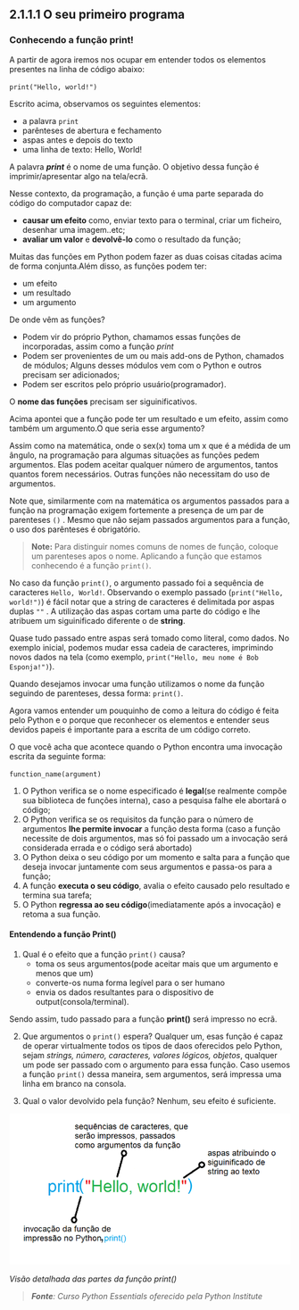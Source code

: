 ## 2.1.1.1 O seu primeiro programa

### Conhecendo a função print!

A partir de agora iremos nos ocupar em entender todos os elementos presentes na linha de código abaixo:

`print("Hello, world!")`

Escrito acima, observamos os seguintes elementos:

- a palavra `print`
- parênteses de abertura e fechamento
- aspas antes e depois do texto
- uma linha de texto: Hello, World!

A palavra ***print*** é o nome de uma função.
O objetivo dessa função é imprimir/apresentar algo na tela/ecrã.

Nesse contexto, da programação, a função é uma parte separada do código do computador capaz de:
  
- **causar um efeito** como, enviar texto para o terminal, criar um ficheiro, desenhar uma imagem..etc;
- **avaliar um valor** e **devolvê-lo** como o resultado da função;

Muitas das funções em Python podem fazer as duas coisas citadas acima de forma conjunta.Além disso, as funções podem ter:

- um efeito
- um resultado
- um argumento

De onde vêm as funções?

- Podem vir do próprio Python, chamamos essas funções de incorporadas, assim como a função *print*
- Podem ser provenientes de um ou mais add-ons de Python, chamados de módulos; Alguns desses módulos vem com o Python e outros precisam ser adicionados;
- Podem ser escritos pelo próprio usuário(programador).


O **nome das funções** precisam ser siguinificativos.

Acima apontei que a função pode ter um resultado e um efeito, assim como também um argumento.O que seria esse argumento?

Assim como na matemática, onde o sex(x) toma um x que é a médida de um ângulo, na programação para algumas situações as funções pedem argumentos. Elas podem aceitar qualquer número de argumentos, tantos quantos forem necessários. Outras funções não necessitam do uso de argumentos.

Note que, similarmente com na matemática os argumentos passados para a função na programação exigem fortemente a presença de um par de parenteses `()` . Mesmo que não sejam passados argumentos para a função, o uso dos parênteses é obrigatório.

>**Note:** Para distinguir nomes comuns de nomes de função, coloque um parenteses apos o nome. Aplicando a função que estamos conhecendo é a função `print()`.

No caso da função `print()`, o argumento passado foi a sequência de caracteres `Hello, World!`.
Observando o exemplo passado (`print("Hello, world!")`) é fácil notar que a string de caracteres é delimitada por aspas duplas `""` . A utilização das aspas cortam uma parte do código e lhe atribuem um siguinificado diferente o de **string**.

Quase tudo passado entre aspas será tomado como literal, como dados. No exemplo inicial, podemos mudar essa cadeia de caracteres, imprimindo novos dados na tela (como exemplo, `print("Hello, meu nome é Bob Esponja!")`).

Quando desejamos invocar uma função utilizamos o nome da função seguindo de parenteses, dessa forma:
`print()`.

Agora vamos entender um pouquinho de como a leitura do código é feita pelo Python e o porque que reconhecer os elementos e entender seus devidos papeis é importante para a escrita de um código correto.

O que você acha que acontece quando o Python encontra uma invocação escrita da seguinte forma:

`function_name(argument)`

  1. O Python verifica se o nome especificado é **legal**(se realmente compõe sua biblioteca de funções interna), caso a pesquisa falhe ele abortará o código;
  2. O Python verifica se os requisitos da função para o número de argumentos **lhe permite invocar** a função desta forma (caso a função necessite de dois argumentos, mas só foi passado um a invocação será considerada errada e o código será abortado)
  3. O Python deixa o seu código por um momento e salta para a função que deseja invocar juntamente com seus argumentos e passa-os para a função;
  4. A função **executa o seu código**, avalia o efeito causado pelo resultado e termina sua tarefa;
  5. O Python **regressa ao seu código**(imediatamente após a invocação) e retoma a sua função.


#### Entendendo a função Print()

1. Qual é o efeito que a função `print()` causa?
    - toma os seus argumentos(pode aceitar mais que um argumento e menos que um)
    - converte-os numa forma legível para o ser humano
    - envia os dados resultantes para o dispositivo de output(consola/terminal).
     
Sendo assim, tudo passado para a função **print()** será impresso no ecrã.

2. Que argumentos o `print()` espera?
Qualquer um, esas função é capaz de operar virtualmente todos os tipos de daos oferecidos pelo Python, sejam *strings, número, caracteres, valores lógicos, objetos*, qualquer um pode ser passado com o argumento para essa função.
Caso usemos a função `print()` dessa maneira, sem argumentos, será impressa uma linha em branco na consola.


3. Qual o valor devolvido pela função?
Nenhum, seu efeito é suficiente.




![Partes da função print()](../img/02_1_funcao_print.png)

*Visão detalhada das partes da função print()*






>***Fonte**: Curso Python Essentials oferecido pela Python Institute*